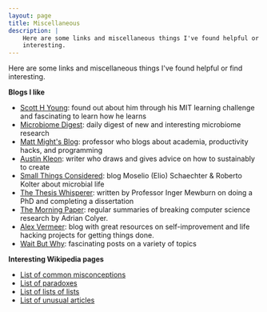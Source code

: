 ```yaml
---
layout: page
title: Miscellaneous
description: |
    Here are some links and miscellaneous things I've found helpful or find
    interesting.
---
```


Here are some links and miscellaneous things I've found helpful or find
interesting.

**Blogs I like**

- [Scott H Young](https://www.scotthyoung.com/blog/): found out about him
  through his MIT learning challenge and fascinating to learn how he learns
- [Microbiome Digest](https://microbiomedigest.com/): daily digest of new and
  interesting microbiome research
- [Matt Might's Blog](http://matt.might.net/articles/): professor who blogs
  about academia, productivity hacks, and programming
- [Austin Kleon](https://austinkleon.com/): writer who draws and gives advice
  on how to sustainably to create
- [Small Things Considered](https://schaechter.asmblog.org/schaechter/): blog
  Moselio (Elio) Schaechter & Roberto Kolter about microbial life
- [The Thesis Whisperer](https://thesiswhisperer.com/): written by Professor
  Inger Mewburn on doing a PhD and completing a dissertation
- [The Morning Paper](https://blog.acolyer.org/): regular summaries of
  breaking computer science research by Adrian Colyer.
- [Alex Vermeer](https://alexvermeer.com/): blog with great resources on
  self-improvement and life hacking projects for getting things done.
- [Wait But Why](https://waitbutwhy.com/): fascinating posts on a variety of
  topics

**Interesting Wikipedia pages**

- [List of common misconceptions](https://en.wikipedia.org/wiki/List_of_common_misconceptions)
- [List of paradoxes](https://en.wikipedia.org/wiki/List_of_paradoxes)
- [List of lists of lists](https://en.wikipedia.org/wiki/List_of_lists_of_lists)
- [List of unusual articles](https://en.wikipedia.org/wiki/Wikipedia:Unusual_articles)
